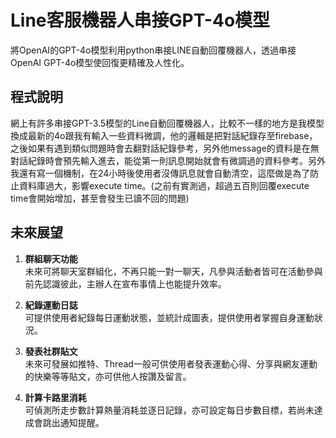# Line客服機器人串接GPT-4o模型

將OpenAI的GPT-4o模型利用python串接LINE自動回覆機器人，透過串接OpenAI GPT-4o模型使回復更精確及人性化。

## 程式說明

網上有許多串接GPT-3.5模型的Line自動回覆機器人，比較不一樣的地方是我模型換成最新的4o跟我有輸入一些資料微調，他的邏輯是把對話紀錄存至firebase，之後如果有遇到類似問題時會去翻對話紀錄參考，另外他message的資料是在無對話紀錄時會預先輸入進去，能從第一則訊息開始就會有微調過的資料參考。另外我還有寫一個機制，在24小時後使用者沒傳訊息就會自動清空，這麼做是為了防止資料庫過大，影響execute time。(之前有實測過，超過五百則回覆execute time會開始增加，甚至會發生已讀不回的問題)

## 未來展望

1. **群組聊天功能**  
   未來可將聊天室群組化，不再只能一對一聊天，凡參與活動者皆可在活動參與前先認識彼此，主辦人在宣布事情上也能提升效率。

2. **紀錄運動日誌**  
   可提供使用者紀錄每日運動狀態，並統計成圖表，提供使用者掌握自身運動狀況。

3. **發表社群貼文**  
   未來可發展如推特、Thread一般可供使用者發表運動心得、分享與網友運動的快樂等等貼文，亦可供他人按讚及留言。

4. **計算卡路里消耗**  
   可偵測所走步數計算熱量消耗並逐日記錄，亦可設定每日步數目標，若尚未達成會跳出通知提醒。
